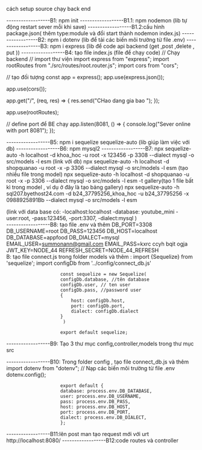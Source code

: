 cách setup source chạy back end

------------------B1: npm init
------------------B1.1: npm nodemon (lib tự động restart sever mỗi khi save)
------------------B1.2:cấu hình package.json( thêm type:module và đổi start thành nodemon index.js)
------------------B2: npm i dotenv (lib để tải các biến môi trường từ file .env)
------------------B3: npm i express (lib để code api backend (get ,post ,delete , put ))
------------------B4: tạo file index.js (file để chạy code)
// Chạy backend
// import thư viện
import express from "express";
import rootRoutes from "./src/routes/root.router.js";
import cors from "cors";

// tạo đối tượng
const app = express();
app.use(express.json());

app.use(cors());

app.get("/", (req, res) => {
res.send("CHao dang gia bao ");
});

app.use(rootRoutes);

// define port để BE chạy
app.listen(8081, () => {
console.log("Sever online with port 8081");
});

------------------B5: npm i sequelize sequelize-auto (lib giúp làm việc với db)
------------------B6: npm mysql2
------------------B7: npx sequelize-auto -h localhost -d khoa_hoc -u root -x 123456 -p 3308 --dialect mysql -o src/models -l esm (link với db)
npx sequelize-auto -h localhost -d shopquanao -u root -x  -p 3306 --dialect mysql -o src/models -l esm (tạo nhiều file trong model)
npx sequelize-auto -h localhost -d shopquanao -u root -x  -p 3306 --dialect mysql -o src/models -l esm -t gallery(tạo 1 file bất kì trong model , ví dụ ở đây là tạo bảng gallery)
npx sequelize-auto -h sql207.byethost24.com -d b24_37795256_khoa_hoc -u b24_37795256 -x 0988925891Bb --dialect mysql -o src/models -l esm

(link với data base có:
-localhost:localhost
-database: youtube_mini
-user:root,
-pass:123456,
-port:3307,
-dialect:mysql
)  
------------------B8: tạo file .env và thêm
DB_PORT=3308
DB_USERNAME=root
DB_PASS=123456
DB_HOST=localhost
DB_DATABASE=appfood
DB_DIALECT=mysql
EMAIL_USER=summonann@gmail.com
EMAIL_PASS=kxrc ccyh bqit ogja
JWT_KEY=NODE_44
REFRESH_SECRET=NODE_44_REFRESH  
B: tạo file connect.js trong folder models và thêm :
import {Sequelize} from 'sequelize';
import configDb from '../config/connect_db.js'

                        const sequelize = new Sequelize(
                        configDb.database, //tên database
                        configDb.user, // ten user
                        configDb.pass, //password user
                        {
                            host: configDb.host,
                            port: configDb.port,
                            dialect: configDb.dialect
                        }
                         )

                        export default sequelize;

------------------B9: Tạo 3 thư mục config,controller,models trong thư mục src

------------------B10: Trong folder config , tạo file connect_db.js và thêm
import dotenv from "dotenv";
// Nạp các biến môi trường từ file .env
dotenv.config();

                        export default {
                        database: process.env.DB_DATABASE,
                        user: process.env.DB_USERNAME,
                        pass: process.env.DB_PASS,
                        host: process.env.DB_HOST,
                        port: process.env.DB_PORT,
                        dialect: process.env.DB_DIALECT,
                        };

------------------B11:lên post man tạo request mới với urt http://localhost:8080/
------------------B12:code routes và controller
